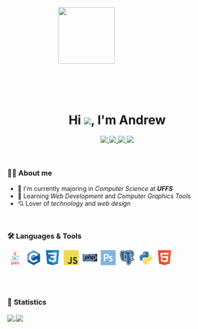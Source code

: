 

<div align="center" style="width:40%;height:1;padding-bottom:40%;position:relative;"><img src="https://c.tenor.com/CeDk6XdCgOUAAAAi/develop-web.gif" width="80%" height="80%" style="position:absolute" frameBorder="0" class="giphy-embed" allowFullScreen></img></div>




<h1 align="center">Hi <img src="https://raw.githubusercontent.com/kaueMarques/kaueMarques/master/hi.gif" width="30px">, I'm Andrew</h1>

<div align="center">
  <a href="https://www.linkedin.com/in/andrewggabriel/" alt="linkedin" target="_blank">
  <img src="https://img.shields.io/badge/LinkedIn-black?style=for-the-badge&logo=linkedin&logoColor=11c6c7">
  </a>
  <a href="https://github.com/Andrewgaabriel" alt="github" target="blank">
  <img src="https://img.shields.io/badge/GitHub-black?style=for-the-badge&logo=github&logoColor=11c6c7">
  </a>
  <a href="https://www.instagram.com/andrewgaabriel/?hl=pt-br" alt="instagram" target="_blank">
  <img src="https://img.shields.io/badge/Instagram-black?style=for-the-badge&logo=instagram&logoColor=11c6c7&labelColor=black">
  </a>
  <a href="mailto:andrew.gabrielgomes@gmail.com?subject=HiThere">
  <img src="https://img.shields.io/badge/Gmail-black?style=for-the-badge&logo=gmail&logoColor=11c6c7">
  </a>
</div>


<br>
<br>

### :man_technologist: **About me**

- 🎒 I'm currently majoring in *Computer Science* at ***UFFS***
- 🌱 Learning *Web Development* and *Computer  Graphics Tools*  
- 💘 Lover of *technology* and *web design*
<br>



### :hammer_and_wrench: **Languages & Tools**


<div align="left">
  <img src="https://github.com/devicons/devicon/blob/master/icons/java/java-original-wordmark.svg" title="Java" alt="Java" width="35" height="35"/>&nbsp;
  <img src="https://github.com/devicons/devicon/blob/master/icons/c/c-original.svg" title="C" alt="C" width="35" height="35"/>&nbsp;
  <img src="https://github.com/devicons/devicon/blob/master/icons/css3/css3-original.svg" title="css" alt="css" width="35" height="35"/>&nbsp;
  <img src="https://github.com/devicons/devicon/blob/master/icons/javascript/javascript-original.svg" title="js" alt="js" width="35" height="35"/>&nbsp;
  <img src="https://github.com/devicons/devicon/blob/master/icons/php/php-original.svg" title="php" alt="php" width="35" height="35"/>&nbsp;
  <img src="https://github.com/devicons/devicon/blob/master/icons/photoshop/photoshop-plain.svg" title="photoshop" alt="photoshop" width="35" height="35"/>&nbsp;
  <img src="https://github.com/devicons/devicon/blob/master/icons/postgresql/postgresql-original.svg" title="postgresql" alt="postgresql" width="35" height="35"/>&nbsp;
  <img src="https://github.com/devicons/devicon/blob/master/icons/python/python-original.svg" title="python" alt="python" width="35" height="35"/>&nbsp;
  <img src="https://github.com/devicons/devicon/blob/master/icons/html5/html5-original.svg" title="html" alt="html" width="35" height="35"/>&nbsp;

</div>

<br><br>

### 🚀  **Statistics**

<a href="https://github.com/Andrewgaabriel/github-readme-stats">
  <img align="center" src="https://github-readme-stats.vercel.app/api?username=Andrewgaabriel&count_private=true&show_icons=true&hide_border=true&theme=synthwave&border_radius=25&include_all_commits=true&bg_color=30,132a43,11c6c7&text_color=ffffff" />
</a>
<a href="https://github.com/Andrewgaabriel/github-readme-stats">
  <img align="center"  src="https://github-readme-stats.vercel.app/api/top-langs/?username=Andrewgaabriel&layout=compact&theme=synthwave&hide_border=true&border_radius=25&bg_color=30,132a43,11c6c7&text_color=ffffff&card_width=350" />
</a>

<br>

